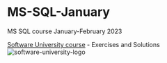 # MS-SQL-January
MS SQL course January-February 2023

[Software University course](https://softuni.bg/trainings/3965/ms-sql-january-2023) - Exercises and Solutions
![software-university-logo](https://user-images.githubusercontent.com/99989417/173138263-15bb5ad8-a9fe-4427-8e39-b624dd83dc4d.svg)
